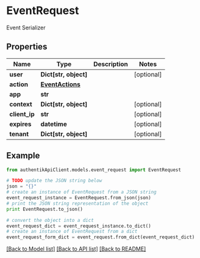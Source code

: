 # EventRequest

Event Serializer

## Properties
Name | Type | Description | Notes
------------ | ------------- | ------------- | -------------
**user** | **Dict[str, object]** |  | [optional] 
**action** | [**EventActions**](EventActions.md) |  | 
**app** | **str** |  | 
**context** | **Dict[str, object]** |  | [optional] 
**client_ip** | **str** |  | [optional] 
**expires** | **datetime** |  | [optional] 
**tenant** | **Dict[str, object]** |  | [optional] 

## Example

```python
from authentikApiClient.models.event_request import EventRequest

# TODO update the JSON string below
json = "{}"
# create an instance of EventRequest from a JSON string
event_request_instance = EventRequest.from_json(json)
# print the JSON string representation of the object
print EventRequest.to_json()

# convert the object into a dict
event_request_dict = event_request_instance.to_dict()
# create an instance of EventRequest from a dict
event_request_form_dict = event_request.from_dict(event_request_dict)
```
[[Back to Model list]](../README.md#documentation-for-models) [[Back to API list]](../README.md#documentation-for-api-endpoints) [[Back to README]](../README.md)


